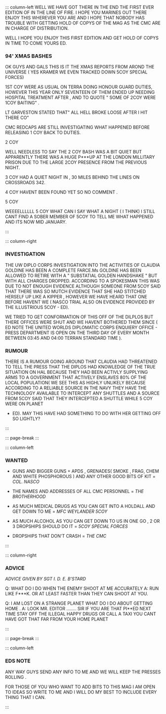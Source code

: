 ::: column-left
WELL WE HAVE GOT THERE IN THE END THE FIRST EVER EDITION OF IN THE
LINE OF FIRE. I HOPE YOU MARINES OUT THERE ENJOY THIS  WHEREVER YOU
ARE AND I HOPE THAT NOBODY HAS TROUBLE WITH GETTING HOLD OF COPYS
OF THE MAG AS THE CMC ARE IN CHARGE OF DISTRIBUTION.

WELL I HOPE YOU ENJOY THIS FIRST EDITION AND GET HOLD OF COPYS IN
TIME TO COME           YOURS    ED. 

### 94' XMAS BASHES

OK GUYS AND GALS THIS IS IT THE XMAS REPORTS FROM AROND THE UNIVERSE
( YES KRAMER WE EVEN TRACKED DOWN 5COY SPECIAL FORCES)

1ST COY WERE AS USUAL ON TERRA DOING HONOUR GUARD DUTIES, HOWEVER
THIS YEAR ONLY SEVENTEEN OF THEM ENDED UP NEEDING HOSPITAL TREATMENT
AFTER , AND TO QUOTE " SOME OF 2COY WERE 1COY BAITING" .

LT GARVESTON STATED THAT" ALL HELL BROKE LOOSE AFTER I HIT THERE CO"

CMC REDCAPS ARE STILL INVESTIGATING WHAT HAPPENED BEFORE RELEASING
1 COY BACK TO DUTIES.

2 COY

WELL NEEDLESS TO SAY THE 2 COY BASH WAS A BIT QUIET BUT APPARENTLY
THERE WAS A HUGE P***UP AT THE LONDON MILLITARY PRISON DUE TO THE
LARGE 2COY PRESENCE FROM THE PREVIOUS NIGHT.

3 COY HAD A QUIET NIGHT IN , 30 MILES BEHIND THE LINES ON CROSSROADS
342.

4 COY HAVENT BEEN FOUND YET SO NO COMMENT .

5 COY 

WEEEELLLLLL 5 COY WHAT CAN I SAY  WHAT A NIGHT ( I THINK) I STILL
CANT FIND A SOBER MEMBER OF 5COY TO TELL ME  WHAT HAPPENED AND ITS
NOW MID JANUARY.
                           
:::

::: column-right

### INVESTIGATION 

THE UW DIPLO CORPS INVESTIGATION INTO THE ACTIVITIES OF CLAUDIA GOLDINE
HAS BEEN A COMPLETE FARCE.Ms GOLDINE HAS BEEN ALLOWED TO RETIRE WITH
A " SUBSTATIAL GOLDEN HANDSHAKE " BUT WITH ALL CHARGES DROPPED. ACCORDING
TO A SPOKESMAN THIS WAS DUE TO NOT ENOUGH EVIDENCE ALTHOUGH SOMEONE
FROM 5COY SAID THAT THERE WAS SO MUTCH EVIDENCE THAT SHE HAD STITCHED
HERSELF UP LIKE A KIPPER , HOWEVER WE HAVE HEARD THAT ONE BEFORE HAVENT
WE ( NASCO TRIAL ALSO ON EVIDENCE PROVIDED BY THE ILLUSTRIOUS 5COY - ED).

WE TRIED TO GET CONFORMATION OF THIS OFF OF THE DILPLOS BUT THERE
OFFICES WERE SHUT AND WE HAVENT BOTHERED THEM SINCE ( ED NOTE THE
UNITED WORLDS DIPLOMATIC CORPS ENQUIERY OFFICE - PRESS DEPARTMENT
IS OPEN ON THE THIRD DAY OF EVERY MONTH BETWEEN 03:45 AND 04:00 TERRAN
STANDARD TIME ).

### RUMOUR

THERE IS A RUMOUR GOING AROUND THAT CLAUDIA HAD THREATENED TO TELL
THE PRESS THAT THE DIPLOS HAD KNOWLEDGE OF THE TRUE SITUATION ON HAL
BECAUSE THEY HAD BEEN ACTIVLY SUPPLYING ARMS TO A GOVERNMENT THAT
ACTIVELY ENSLAVES 80% OF THE LOCAL POPULATION( WE SEE THIS AS HIGHLY
UNLIKELY BECAUSE ACCORDING TO A RELIABLE SOURCE IN THE NAVY THEY HAVE
THE TECHNOLOGY AVAILABLE TO INTERCEPT ANY SHUTTLES AND A SOURCE FROM
5COY SAID THAT THEY INTERCEPTED A SHUTTLE WHILE 5 COY WERE ON PLANET
- ED). MAY THIS HAVE HAD SOMETHING TO DO WITH
HER GETTING OFF SO LIGHTLY? 

:::

::: page-break
:::

::: column-left
### WANTED 

* GUNS AND BIGGER GUNS + APDS , GRENADES( SMOKE , FRAG, CHEM AND WHITE
PHOSPHOROUS ) AND ANY OTHER GOOD BITS OF KIT = _COL. NASCO_ 

* THE NAMES AND ADDRESSES OF ALL CMC PERSONNEL = _THE BROTHERHOOD_

* AS MUCH MEDICAL DRUGS AS YOU CAN GET INTO A HOLDALL AND GET DOWN TO
ME = _MFC WEYLANDER 5COY_

* AS MUCH ALCOHOL AS YOU CAN GET DOWN TO US IN ONE GO , 2 OR 3 DROPSHIPS
SHOULD DO IT = _5COY SPECIAL FORCES_ 

* DROPSHIPS THAT DON'T CRASH  = _THE CMC_

:::


::: column-right
### ADVICE
_ADVICE GIVEN BY SGT I. D. E. B'STARD_

Q: WHAT DO I DO WHEN THE ENEMY SHOOT AT ME ACCURATELY
A: RUN LIKE F***K. OR AT LEAST FASTER THAN THEY CAN SHOOT AT YOU.

Q: I AM LOST ON A STRANGE PLANET WHAT DO I DO ABOUT GETTING HOME .
A: LOOK MR. EDITOR ........ SIR IF YOU ARE THAT PI**ED NEXT TIME STAY
OFF THE ILLEGAL HAPPY DRUGS OR   CALL A  TAXI YOU CANT HAVE GOT THAT
FAR FROM YOUR HOME PLANET 

:::

::: page-break
:::

::: column-left
### EDS NOTE

ANY WAY GUYS SEND ANY INFO TO ME AND WE WILL KEEP THE PRESSES ROLLING
.

FOR THOSE OF YOU WHO WANT TO ADD BITS TO THIS MAG I AM OPEN
TO IDEAS SO WRITE TO ME AND I WILL DO MY BEST TO INCLUDE EVERY THING
THAT I CAN.

:::
